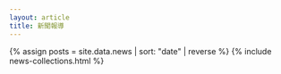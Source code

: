 ```yaml
---
layout: article
title: 新聞報導 
---
```

{% assign posts = site.data.news | sort: "date" | reverse %}
{% include news-collections.html %} 

